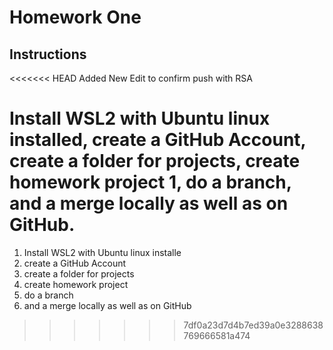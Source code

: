 # Homework One
## Instructions
<<<<<<< HEAD
Added New Edit to confirm push with RSA

Install WSL2 with Ubuntu linux installed, create a GitHub Account, create a folder for projects, create homework project 1, do a branch, and a merge locally as well as on GitHub.
=======
1. Install WSL2 with Ubuntu linux installe
2.  create a GitHub Account 
3.  create a folder for projects
4. create homework project 
5.  do a branch
6. and a merge locally as well as on GitHub
>>>>>>> 7df0a23d7d4b7ed39a0e3288638769666581a474
